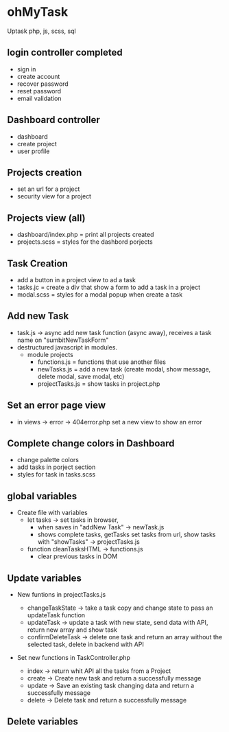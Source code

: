 # ohMyTask

Uptask php, js, scss, sql

## login controller completed

- sign in
- create account
- recover password
- reset password
- email validation

## Dashboard controller

- dashboard
- create project
- user profile

## Projects creation

- set an url for a project
- security view for a project

## Projects view (all)

- dashboard/index.php = print all projects created
- projects.scss = styles for the dashbord porjects

## Task Creation

- add a button in a project view to ad a task
- tasks.jc = create a div that show a form to add a task in a project
- modal.scss = styles for a modal popup when create a task

## Add new Task

- task.js -> async add new task function (async away), receives a task name on "sumbitNewTaskForm"
- destructured javascript in modules.
  - module projects
    - functions.js = functions that use another files
    - newTasks.js = add a new task (create modal, show message, delete modal, save modal, etc)
    - projectTasks.js = show tasks in project.php

## Set an error page view

- in views -> error -> 404error.php set a new view to show an error

## Complete change colors in Dashboard

- change palette colors
- add tasks in porject section
- styles for task in tasks.scss

## global variables

- Create file with variables
  - let tasks -> set tasks in browser,
    - when saves in "addNew Task" -> newTask.js
    - shows complete tasks, getTasks set tasks from url, show tasks with "showTasks" -> projectTasks.js
  - function cleanTasksHTML -> functions.js
    - clear previous tasks in DOM

## Update variables

- New funtions in projectTasks.js

  - changeTaskState -> take a task copy and change state to pass an updateTask function
  - updateTask -> update a task with new state, send data with API, return new array and show task
  - confirmDeleteTask -> delete one task and return an array without the selected task, delete in backend with API

- Set new functions in TaskController.php
  - index -> return whit API all the tasks from a Project
  - create -> Create new task and return a successfully message
  - update -> Save an existing task changing data and return a successfully message
  - delete -> Delete task and return a successfully message

## Delete variables
